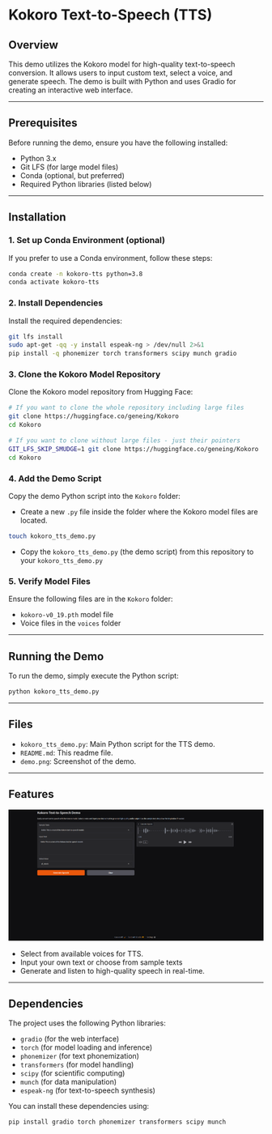 # Kokoro Text-to-Speech (TTS)

## Overview
This demo utilizes the Kokoro model for high-quality text-to-speech conversion. It allows users to input custom text, select a voice, and generate speech. The demo is built with Python and uses Gradio for creating an interactive web interface.

---

## Prerequisites
Before running the demo, ensure you have the following installed:
- Python 3.x
- Git LFS (for large model files)
- Conda (optional, but preferred)
- Required Python libraries (listed below)

---

## Installation

### 1. Set up Conda Environment (optional)
If you prefer to use a Conda environment, follow these steps:
```bash
conda create -n kokoro-tts python=3.8
conda activate kokoro-tts
```

### 2. Install Dependencies
Install the required dependencies:
```bash
git lfs install
sudo apt-get -qq -y install espeak-ng > /dev/null 2>&1
pip install -q phonemizer torch transformers scipy munch gradio
```
### 3. Clone the Kokoro Model Repository
Clone the Kokoro model repository from Hugging Face:
```bash
# If you want to clone the whole repository including large files
git clone https://huggingface.co/geneing/Kokoro
cd Kokoro
```
```bash
# If you want to clone without large files - just their pointers
GIT_LFS_SKIP_SMUDGE=1 git clone https://huggingface.co/geneing/Kokoro
cd Kokoro
```

### 4. Add the Demo Script
Copy the demo Python script into the `Kokoro` folder:
- Create a new `.py` file inside the folder where the Kokoro model files are located.
```bash
touch kokoro_tts_demo.py
```
- Copy the `kokoro_tts_demo.py` (the demo script) from this repository to your `kokoro_tts_demo.py`

### 5. Verify Model Files
Ensure the following files are in the `Kokoro` folder:
- `kokoro-v0_19.pth` model file
- Voice files in the `voices` folder

---

## Running the Demo

To run the demo, simply execute the Python script:
```python
python kokoro_tts_demo.py
```
---

## Files

- `kokoro_tts_demo.py`: Main Python script for the TTS demo.
- `README.md`: This readme file.
- `demo.png`: Screenshot of the demo.

---

## Features

![demo.png](demo.png)

- Select from available voices for TTS.
- Input your own text or choose from sample texts
- Generate and listen to high-quality speech in real-time.

---

## Dependencies

The project uses the following Python libraries:

- `gradio` (for the web interface)
- `torch` (for model loading and inference)
- `phonemizer` (for text phonemization)
- `transformers` (for model handling)
- `scipy` (for scientific computing)
- `munch` (for data manipulation)
- `espeak-ng` (for text-to-speech synthesis)

You can install these dependencies using:

```bash
pip install gradio torch phonemizer transformers scipy munch
```
